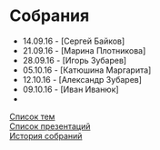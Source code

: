 # Собрания
- 14.09.16 - [Сергей Байков]
- 21.09.16 - [Марина Плотникова]
- 28.09.16 - [Игорь Зубарев]
- 05.10.16 - [Катюшина Маргарита]
- 12.10.16 - [Александр Зубарев]
- 09.10.16 - [Иван Иванюк]
- 
[Список тем](topics.md)  
[Список презентаций](presentation.md)  
[История собраний](history.md)  
